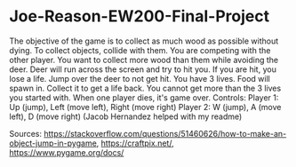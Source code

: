 # Joe-Reason-EW200-Final-Project
The objective of the game is to collect as much wood as possible without dying.
To collect objects, collide with them.
You are competing with the other player. You want to collect more wood than them while avoiding the deer.
Deer will run across the screen and try to hit you. If you are hit, you lose a life. Jump over the deer to not get hit.
You have 3 lives. Food will spawn in. Collect it to get a life back. You cannot get more than the 3 lives you started with.
When one player dies, it's game over.
Controls:
  Player 1: Up (jump), Left (move left), Right (move right)
  Player 2: W (jump), A (move left), D (move right)
(Jacob Hernandez helped with my readme)

Sources:
https://stackoverflow.com/questions/51460626/how-to-make-an-object-jump-in-pygame, 
https://craftpix.net/, 
https://www.pygame.org/docs/
